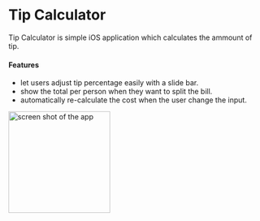 # Tip Calculator

Tip Calculator is simple iOS application which calculates the ammount of tip.
#### Features
* let users adjust tip percentage easily with a slide bar.
* show the total per person when they want to split the bill.
* automatically re-calculate the cost when the user change the input.

<img src="https://github.com/Minamiciccc/TipCalculator/blob/media/tip_calculator.png" alt="screen shot of the app" width="200px">
